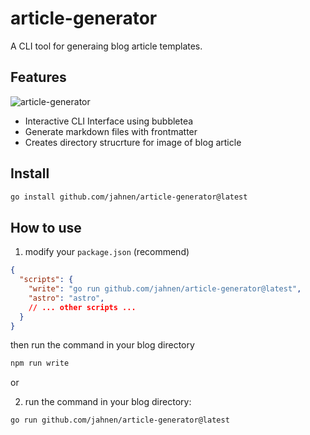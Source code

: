 # article-generator

A CLI tool for generaing blog article templates. 

## Features

![article-generator](https://github.com/user-attachments/assets/afd48141-eec9-4c7d-b819-94c734f49b25)

- Interactive CLI Interface using bubbletea
- Generate markdown files with frontmatter
- Creates directory strucrture for image of blog article
## Install

```sh
go install github.com/jahnen/article-generator@latest
```

## How to use

1. modify your `package.json` (recommend)

```json
{
  "scripts": {
    "write": "go run github.com/jahnen/article-generator@latest",
    "astro": "astro",
    // ... other scripts ...
  }
}
```

then run the command in your blog directory

```sh
npm run write
```

or 

2. run the command in your blog directory: 

```sh
go run github.com/jahnen/article-generator@latest
```

